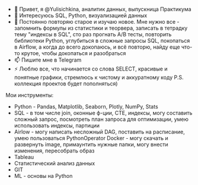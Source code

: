 - 👋 Привет, я @Yulisichkina, аналитик данных, выпускница Практикума
- 👀 Интересуюсь SQL, Python, визуализацией данных
- 🌱 Постоянно повторяю старое и изучаю новое. Мне нужно все - запомнить формулы из статистики и теорвера, записать в тетрадку тему "индексы в SQL", сто раз прогнать A/B тесты, повторить библиотеки Python, углубиться в сложные запросы SQL, покопаться в Airflow, а когда до всего докопаюсь, и всё повторю, найду еще что-то крутое, чтобы докопаться и разобраться
- 📫 Пишите мне в Telegram
- ⚡ Люблю все, что начинается со слова SELECT, красивые и понятные графики, стремлюсь к чистому и аккуратному коду
P.S. коллекция проектов будет пополняться)



Мои инструменты:

- Python - Pandas, Matplotlib, Seaborn, Plotly, NumPy, Stats 
- SQL - в том числе join, оконные ф-ции, CTE, индексы, могу составить сложный запрос, посмотреть план запроса для оптимизации, умею использовать индексы, партиции
- Airlow - могу написать несложный DAG, поставить на расписание, умею пользоваться PythonOperator Docker - могу скачать и развернуть image, примаунтить нужные папки, могу внести изменения, пересобрать образ
- Tableau
- Статистический анализ данных
- GIT
- ML - основы на Python




